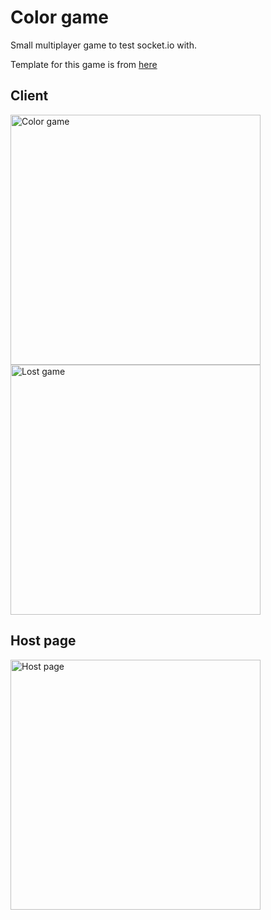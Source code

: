 # Color game
Small multiplayer game to test socket.io with.

Template for this game is from [here](https://github.com/L05/p5.multiplayer "p5.multiplayer repo")

## Client

<img src="https://i.imgur.com/vFsnK3A.png" alt="Color game" width =400 />
<img src="https://i.imgur.com/DYRrVqx.png" alt="Lost game" width =400/>

## Host page

<img src="https://i.imgur.com/eu4goeY.png" alt="Host page" width =400/>
